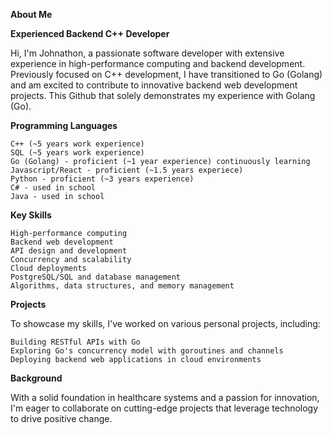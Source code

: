 **About Me**

**Experienced Backend C++ Developer**

Hi, I'm Johnathon, a passionate software developer with extensive experience in high-performance computing and backend development. Previously focused on C++ development, I have transitioned to Go (Golang) and am excited to contribute to innovative backend web development projects. This Github that solely demonstrates my experience with Golang (Go). 

**Programming Languages**

    C++ (~5 years work experience)
    SQL (~5 years work experience)
    Go (Golang) - proficient (~1 year experience) continuously learning
    Javascript/React - proficient (~1.5 years experiece)
    Python - proficient (~3 years experience)
    C# - used in school
    Java - used in school
    

**Key Skills**

    High-performance computing
    Backend web development
    API design and development
    Concurrency and scalability
    Cloud deployments
    PostgreSQL/SQL and database management
    Algorithms, data structures, and memory management

**Projects**

To showcase my skills, I've worked on various personal projects, including:

    Building RESTful APIs with Go
    Exploring Go's concurrency model with goroutines and channels
    Deploying backend web applications in cloud environments

**Background**

With a solid foundation in healthcare systems and a passion for innovation, I'm eager to collaborate on cutting-edge projects that leverage technology to drive positive change.

<!---
goresume/goresume is a ✨ special ✨ repository because its `README.md` (this file) appears on your GitHub profile.
You can click the Preview link to take a look at your changes.
--->
